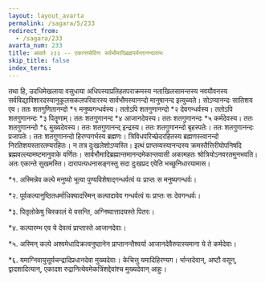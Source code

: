 ```yaml
---
layout: layout_avarta
permalink: /sagara/5/233
redirect_from:
  - /sagara/233
avarta_num: 233
title: आवर्तः २३३ -- एकान्तसेविनः सर्वभौमादिब्रह्मपर्यन्तानन्दलाभः
skip_title: false
index_terms: 
---
```


तथा हि, उदधिमेखलाया वसुधाया अधिपस्याप्रतिहतपराक्रमस्य नताखिलसामन्तस्य नवयौवनस्य सर्वविद्याविशारदस्यानुकूलसकलपरिवारस्य सार्वभौमस्यानन्दो मानुषानन्द इत्युच्यते। सोऽप्यानन्दः सातिशय एव। ततः शतगुणितानन्दो *१ मनुष्यगन्धर्वस्य। ततोऽपि शतगुणानन्दो *२ देवगन्धर्वस्य। ततोऽपि शतगुणानन्दः *३ पितॄणाम्। ततः शतगुणानन्द *४ आजानदेवस्य। ततः
शतगुणानन्दः *५ कर्मदेवस्य। ततः शतगुणानन्दो *६ मुख्यदेवस्य। ततः शतगुणानन्द् इन्द्रस्य। ततः शतगुणानन्दो बृहस्पतेः। ततः शतगुणानन्दः
प्रजापतेः। ततः शतगुणानन्दो हिरण्यगर्भस्य ब्रह्मणः। त्रिविधपरिच्छेदरहितस्य ब्रह्मणस्त्वानन्दो निरतिशयस्तारतम्यरहितः। न तत्र दुःखलेशोऽप्यस्ति।
इत्थं प्राप्तव्यस्यानन्दस्य क्रमस्तैत्तिरीयोपनिषदि ब्रह्मवल्ल्यामष्टमानुवाके वर्णितः।
सार्वभौमादिब्रह्मान्तमानन्दमेकान्तवासी अकामहतः श्रोत्रियोऽनवरतमुनभवति।
अतः एकान्ते सुखमस्ति। दारापत्यधनासङ्गस्तु सदा दुःखप्रद एवेति भच्छुनिधारयामास।

<div class="footnote" markdown="1">
*१. अस्मिन्नेव कल्पे मनुष्यो भूत्वा पुण्यविशेषाद्गन्धर्वत्वं यः प्राप्तः स मनुष्यगन्धर्वः।

*२. पूर्वकल्पानुष्ठितधर्माधिक्यादस्मिन् कल्पादावेव गन्धर्वत्वं यः प्राप्तः सः देवगन्धर्वः।

*३. पितृलोकेषु चिरकालं ये वसन्ति, अग्निष्वात्तादयस्ते पितरः।

*४. कल्पारम्भ एव ये देवत्वं प्राप्तास्ते आजानदेवाः।

*५. अस्मिन् कल्पे अश्वमेधादिक्रत्वनुष्ठानेन प्राप्तानन्तैश्वर्या आजानदेवैरुपास्यमाना
ये ते कर्मदेवाः।

*६. यमाग्निवायुसूर्यचन्द्रादिप्रधानदेवा मुख्यदेवाः। केचित्तु यमादिहिरण्यग। र्भान्तदेवान्, अष्टौ वसून्, द्वादशादित्यान्, एकादश रुद्रानित्येवमेकत्रिंशद्देवांश्च मुख्यदेवान् आहुः।
</div>

